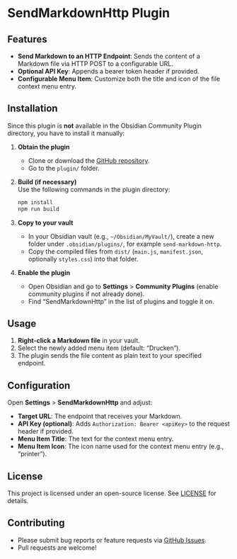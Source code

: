 # SendMarkdownHttp Plugin

## Features
- **Send Markdown to an HTTP Endpoint**: Sends the content of a Markdown file via HTTP POST to a configurable URL.
- **Optional API Key**: Appends a bearer token header if provided.
- **Configurable Menu Item**: Customize both the title and icon of the file context menu entry.

## Installation

Since this plugin is **not** available in the Obsidian Community Plugin directory, you have to install it manually:

1. **Obtain the plugin**  
   - Clone or download the [GitHub repository](https://github.com/juangamnik/BonMD).
   - Go to the `plugin/` folder.

2. **Build (if necessary)**  
   Use the following commands in the plugin directory:
   ```bash
   npm install
   npm run build
   ```

3. **Copy to your vault**  
   - In your Obsidian vault (e.g., `~/Obsidian/MyVault/`), create a new folder under `.obsidian/plugins/`, for example `send-markdown-http`.
   - Copy the compiled files from `dist/` (`main.js`, `manifest.json`, optionally `styles.css`) into that folder.

4. **Enable the plugin**  
   - Open Obsidian and go to **Settings** > **Community Plugins** (enable community plugins if not already done).
   - Find “SendMarkdownHttp” in the list of plugins and toggle it on.

## Usage
1. **Right-click a Markdown file** in your vault.
2. Select the newly added menu item (default: “Drucken”).
3. The plugin sends the file content as plain text to your specified endpoint.

## Configuration
Open **Settings** > **SendMarkdownHttp** and adjust:

- **Target URL**: The endpoint that receives your Markdown.
- **API Key (optional)**: Adds `Authorization: Bearer <apiKey>` to the request header if provided.
- **Menu Item Title**: The text for the context menu entry.
- **Menu Item Icon**: The icon name used for the context menu entry (e.g., “printer”).

## License
This project is licensed under an open-source license. See [LICENSE](./LICENSE) for details.

## Contributing
- Please submit bug reports or feature requests via [GitHub Issues](https://github.com/juangamnik/BonMD/issues).
- Pull requests are welcome!